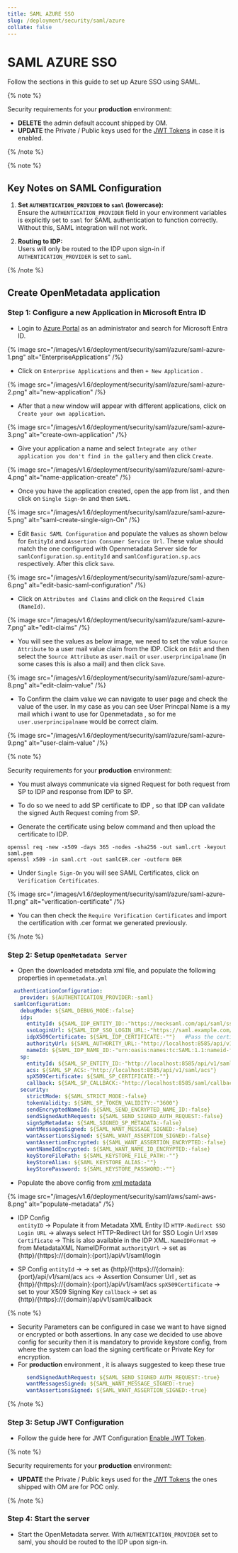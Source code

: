 ```yaml
---
title: SAML AZURE SSO
slug: /deployment/security/saml/azure
collate: false
---
```


# SAML AZURE SSO

Follow the sections in this guide to set up Azure SSO using SAML.

{% note %}

Security requirements for your **production** environment:
- **DELETE** the admin default account shipped by OM.
- **UPDATE** the Private / Public keys used for the [JWT Tokens](/deployment/security/enable-jwt-tokens) in case it is enabled.

{% /note %}

{% note %}

## Key Notes on SAML Configuration

1. **Set `AUTHENTICATION_PROVIDER` to `saml` (lowercase):**  
   Ensure the `AUTHENTICATION_PROVIDER` field in your environment variables is explicitly set to `saml` for SAML authentication to function correctly. Without this, SAML integration will not work.

2. **Routing to IDP:**  
   Users will only be routed to the IDP upon sign-in if `AUTHENTICATION_PROVIDER` is set to `saml`.

{% /note %}

## Create OpenMetadata application

### Step 1: Configure a new Application in Microsoft Entra ID

- Login to [Azure Portal](https://portal.azure.com) as an administrator and search for Microsoft Entra ID.

{% image src="/images/v1.6/deployment/security/saml/azure/saml-azure-1.png" alt="EnterpriseApplications" /%}

- Click on `Enterprise Applications` and then ` + New Application ` .

{% image src="/images/v1.6/deployment/security/saml/azure/saml-azure-2.png" alt="new-application" /%}

- After that a new window will appear with different applications, click on `Create your own application`.

{% image src="/images/v1.6/deployment/security/saml/azure/saml-azure-3.png" alt="create-own-application" /%}

- Give your application a name and select `Integrate any other application you don't find in the gallery` and then click `Create`.

{% image src="/images/v1.6/deployment/security/saml/azure/saml-azure-4.png" alt="name-application-create" /%}

- Once you have the application created, open the app from list , and then click on `Single Sign-On` and then `SAML`.

{% image src="/images/v1.6/deployment/security/saml/azure/saml-azure-5.png" alt="saml-create-single-sign-On" /%}

- Edit `Basic SAML Configuration` and populate the values as shown below for `EntityId` and `Assertion Consumer Service Url`. These value should match the one configured with Openmetadata Server side for `samlConfiguration.sp.entityId` and `samlConfiguration.sp.acs` respectively. After this click `Save`.

{% image src="/images/v1.6/deployment/security/saml/azure/saml-azure-6.png" alt="edit-basic-saml-configuration" /%}

- Click on `Attributes and Claims` and click on the `Required Claim (NameId)`.

{% image src="/images/v1.6/deployment/security/saml/azure/saml-azure-7.png" alt="edit-claims" /%}

- You will see the values as below image, we need to set the value `Source Attribute` to a user mail value claim from the IDP. Click on `Edit` and then select the `Source Attribute` as `user.mail` or `user.userprincipalname` (in some cases this is also a mail) and then click `Save`.

{% image src="/images/v1.6/deployment/security/saml/azure/saml-azure-8.png" alt="edit-claim-value" /%}

- To Confirm the claim value we can navigate to user page and check the value of the user. In my case as you can see User Princpal Name is a my mail which i want to use for Openmetadata , so for me `user.userprincipalname` would be correct claim.

{% image src="/images/v1.6/deployment/security/saml/azure/saml-azure-9.png" alt="user-claim-value" /%}

{% note %}

Security requirements for your **production** environment:
- You must always communicate via signed Request for both request from SP to IDP and response from IDP to SP.
- To do so we need to add SP certificate to IDP , so that IDP can validate the signed Auth Request coming from SP.

- Generate the certificate using below command and then upload the certificate to IDP. 
```shell
openssl req -new -x509 -days 365 -nodes -sha256 -out saml.crt -keyout saml.pem
openssl x509 -in saml.crt -out samlCER.cer -outform DER
```

- Under `Single Sign-On` you will see SAML Certificates, click on `Verification Certificates`.
 
{% image src="/images/v1.6/deployment/security/saml/azure/saml-azure-11.png" alt="verification-certificate" /%}

- You can then check the `Require Verification Certificates` and import the certification with .cer format we generated previously.

{% /note %}

### Step 2: Setup `OpenMetadata Server` 

- Open the downloaded metadata xml file, and populate the following properties in `openmetadata.yml`
```yaml
  authenticationConfiguration:
    provider: ${AUTHENTICATION_PROVIDER:-saml}
  samlConfiguration:
    debugMode: ${SAML_DEBUG_MODE:-false}
    idp:
      entityId: ${SAML_IDP_ENTITY_ID:-"https://mocksaml.com/api/saml/sso"}
      ssoLoginUrl: ${SAML_IDP_SSO_LOGIN_URL:-"https://saml.example.com/entityid"}
      idpX509Certificate: ${SAML_IDP_CERTIFICATE:-""}   #Pass the certificate as a string
      authorityUrl: ${SAML_AUTHORITY_URL:-"http://localhost:8585/api/v1/saml/login"}
      nameId: ${SAML_IDP_NAME_ID:-"urn:oasis:names:tc:SAML:1.1:nameid-format:emailAddress"}
    sp:
      entityId: ${SAML_SP_ENTITY_ID:-"http://localhost:8585/api/v1/saml/acs"}
      acs: ${SAML_SP_ACS:-"http://localhost:8585/api/v1/saml/acs"}
      spX509Certificate: ${SAML_SP_CERTIFICATE:-""}
      callback: ${SAML_SP_CALLBACK:-"http://localhost:8585/saml/callback"}
    security:
      strictMode: ${SAML_STRICT_MODE:-false}
      tokenValidity: ${SAML_SP_TOKEN_VALIDITY:-"3600"}
      sendEncryptedNameId: ${SAML_SEND_ENCRYPTED_NAME_ID:-false}
      sendSignedAuthRequest: ${SAML_SEND_SIGNED_AUTH_REQUEST:-false}
      signSpMetadata: ${SAML_SIGNED_SP_METADATA:-false}
      wantMessagesSigned: ${SAML_WANT_MESSAGE_SIGNED:-false}
      wantAssertionsSigned: ${SAML_WANT_ASSERTION_SIGNED:-false}
      wantAssertionEncrypted: ${SAML_WANT_ASSERTION_ENCRYPTED:-false}
      wantNameIdEncrypted: ${SAML_WANT_NAME_ID_ENCRYPTED:-false}
      keyStoreFilePath: ${SAML_KEYSTORE_FILE_PATH:-""}
      keyStoreAlias: ${SAML_KEYSTORE_ALIAS:-""}
      keyStorePassword: ${SAML_KEYSTORE_PASSWORD:-""}
```

- Populate the above config from [xml metadata](/deployment/security/saml/xml_file)

{% image src="/images/v1.6/deployment/security/saml/aws/saml-aws-8.png" alt="populate-metadata" /%}

- IDP Config         
    `entityID` -> Populate it from Metadata XML Entity ID
    `HTTP-Redirect SSO Login URL` -> always select HTTP-Redirect Url for SSO Login Url
    `X509 Certificate` -> This is also available in the IDP XML.
    `NameIDFormat` -> from MetadataXML NameIDFormat
    `authorityUrl` -> set as {http}/{https}://{domain}:{port}/api/v1/saml/login

- SP Config
  `entityId` -> -> set as {http}/{https}://{domain}:{port}/api/v1/saml/acs
  `acs` -> Assertion Consumer Url , set as {http}/{https}://{domain}:{port}/api/v1/saml/acs
  `spX509Certificate` -> set to your X509 Signing Key
  `callback` -> set as {http}/{https}://{domain}/api/v1/saml/callback

{% note %}

- Security Parameters can be configured in case we want to have signed or encrypted or both assertions.
  In any case we decided to use above config for security then it is mandatory to provide keystore config,
  from where the system can load the signing certificate or Private Key for encryption.  
- For **production** environment , it is always suggested to keep these true
```yaml
      sendSignedAuthRequest: ${SAML_SEND_SIGNED_AUTH_REQUEST:-true}
      wantMessagesSigned: ${SAML_WANT_MESSAGE_SIGNED:-true}
      wantAssertionsSigned: ${SAML_WANT_ASSERTION_SIGNED:-true}
```

{% /note %}

### Step 3: Setup JWT Configuration

- Follow the guide here for JWT Configuration [Enable JWT Token](/deployment/security/enable-jwt-tokens).

{% note %}

Security requirements for your **production** environment:
- **UPDATE** the Private / Public keys used for the [JWT Tokens](/deployment/security/enable-jwt-tokens) the ones shipped with OM are for POC only.

{% /note %}

### Step 4: Start the server

- Start the OpenMetadata server. With `AUTHENTICATION_PROVIDER` set to saml, you should be routed to the IDP upon sign-in.
